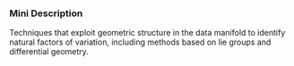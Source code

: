 ### Mini Description

Techniques that exploit geometric structure in the data manifold to identify natural factors of variation, including methods based on lie groups and differential geometry.
